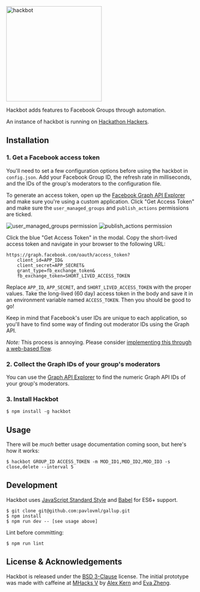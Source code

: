 <img src="https://raw.githubusercontent.com/kern/hackbot/master/resources/logo.png" alt="hackbot" width="254" />

Hackbot adds features to Facebook Groups through automation.

An instance of hackbot is running on [Hackathon Hackers](https://facebook.com/groups/hackathonhackers).

## Installation

### 1. Get a Facebook access token

You'll need to set a few configuration options before using the hackbot in
`config.json`. Add your Facebook Group ID, the refresh rate in milliseconds,
and the IDs of the group's moderators to the configuration file.

To generate an access token, open up the [Facebook Graph API
Explorer][explorer] and make sure you're using a custom application. Click "Get
Access Token" and make sure the `user_managed_groups` and `publish_actions` permissions
are ticked.

![user_managed_groups permission](https://raw.githubusercontent.com/kern/hackbot/master/resources/user_managed_groups.png)
![publish_actions permission](https://raw.githubusercontent.com/kern/hackbot/master/resources/publish_actions.png)

Click the blue "Get Access Token" in the modal. Copy the
short-lived access token and navigate in your browser to the following URL:

    https://graph.facebook.com/oauth/access_token?
        client_id=APP_ID&
        client_secret=APP_SECRET&
        grant_type=fb_exchange_token&
        fb_exchange_token=SHORT_LIVED_ACCESS_TOKEN

Replace `APP_ID`, `APP_SECRET`, and `SHORT_LIVED_ACCESS_TOKEN` with the proper
values. Take the long-lived (60 day) access token in the body and save it in an
environment variable named `ACCESS_TOKEN`. Then you should be good to go!

Keep in mind that Facebook's user IDs are unique to each application, so you'll
have to find some way of finding out moderator IDs using the Graph API.

*Note:* This process is annoying. Please consider [implementing this through a
web-based flow][oauth-issue].

[explorer]: https://developers.facebook.com/tools/explorer/
[oauth-issue]: https://github.com/kern/hackbot/issues/6

### 2. Collect the Graph IDs of your group's moderators

You can use the [Graph API Explorer][explorer] to find the numeric Graph API
IDs of your group's moderators.

[explorer]: https://developers.facebook.com/tools/explorer/

### 3. Install Hackbot

    $ npm install -g hackbot

## Usage

There will be *much* better usage documentation coming soon, but here's how it works:

    $ hackbot GROUP_ID ACCESS_TOKEN -m MOD_ID1,MOD_ID2,MOD_ID3 -s close,delete --interval 5

## Development

Hackbot uses [JavaScript Standard Style](https://github.com/feross/standard) and [Babel](https://babeljs.io/) for ES6+ support.

    $ git clone git@github.com:pavlovml/gallup.git
    $ npm install
    $ npm run dev -- [see usage above]

Lint before committing:

    $ npm run lint

## License & Acknowledgements

Hackbot is released under the [BSD 3-Clause][license] license. The initial
prototype was made with caffeine at [MHacks V][mhacks] by [Alex
Kern][kern-twitter] and [Eva Zheng][eva-twitter].

[license]: https://github.com/kern/hackbot/blob/master/LICENSE
[mhacks]: http://mhacks.org
[kern-twitter]: https://twitter.com/KernCanCode
[eva-twitter]: https://twitter.com/evadoraz
